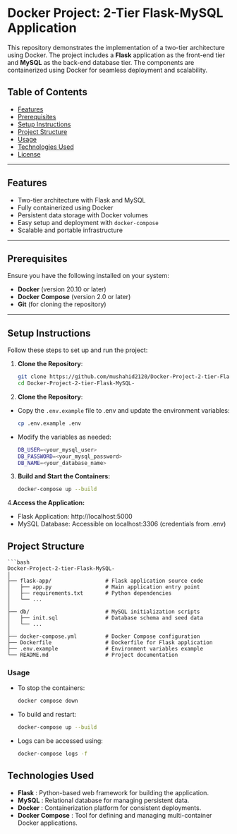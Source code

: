 # Docker Project: 2-Tier Flask-MySQL Application

This repository demonstrates the implementation of a two-tier architecture using Docker. The project includes a **Flask** application as the front-end tier and **MySQL** as the back-end database tier. The components are containerized using Docker for seamless deployment and scalability.

## Table of Contents

- [Features](#features)
- [Prerequisites](#prerequisites)
- [Setup Instructions](#setup-instructions)
- [Project Structure](#project-structure)
- [Usage](#usage)
- [Technologies Used](#technologies-used)
- [License](#license)

---

## Features

- Two-tier architecture with Flask and MySQL
- Fully containerized using Docker
- Persistent data storage with Docker volumes
- Easy setup and deployment with `docker-compose`
- Scalable and portable infrastructure

---

## Prerequisites

Ensure you have the following installed on your system:

- **Docker** (version 20.10 or later)
- **Docker Compose** (version 2.0 or later)
- **Git** (for cloning the repository)

---

## Setup Instructions

Follow these steps to set up and run the project:

1. **Clone the Repository**:
   ```bash
   git clone https://github.com/mushahid2120/Docker-Project-2-tier-Flask-MySQL-.git
   cd Docker-Project-2-tier-Flask-MySQL-

2. **Clone the Repository**:
- Copy the `.env.example` file to .env and update the environment variables:
    ```bash
    cp .env.example .env
- Modify the variables as needed:
    ```bash
    DB_USER=<your_mysql_user>
    DB_PASSWORD=<your_mysql_password>
    DB_NAME=<your_database_name>

3. **Build and Start the Containers:**
    ```bash
    docker-compose up --build

4.**Access the Application:**
- Flask Application: http://localhost:5000
- MySQL Database: Accessible on localhost:3306 (credentials  from .env)

## Project Structure
    ```bash
    Docker-Project-2-tier-Flask-MySQL-
    │
    ├── flask-app/                 # Flask application source code
    │   ├── app.py                 # Main application entry point
    │   ├── requirements.txt       # Python dependencies
    │   └── ...
    │
    ├── db/                        # MySQL initialization scripts
    │   ├── init.sql               # Database schema and seed data
    │   └── ...
    │
    ├── docker-compose.yml         # Docker Compose configuration
    ├── Dockerfile                 # Dockerfile for Flask application
    ├── .env.example               # Environment variables example
    └── README.md                  # Project documentation


### Usage
- To stop the containers:
    ```bash
    docker compose down
- To build and restart:
    ```bash
    docker-compose up --build
- Logs can be accessed using:
    ```bash
    docker-compose logs -f

## Technologies Used
- **Flask** : Python-based web framework for building the application.
- **MySQL** : Relational database for managing persistent data.
- **Docker** : Containerization platform for consistent deployments.
- **Docker Compose** : Tool for defining and managing multi-container Docker applications.
